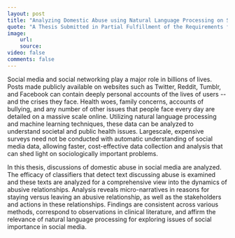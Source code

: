 ```yaml
---
layout: post
title: "Analyzing Domestic Abuse using Natural Language Processing on Social Media Data"
quote: "A Thesis Submitted in Partial Fulfillment of the Requirements for the Degree of Master of Science in Computer Engineering"
image:
    url:
    source:
video: false
comments: false
---
```


Social media and social networking play a major role in billions of lives. Posts made publicly available on websites such as Twitter, Reddit, Tumblr, and Facebook can contain deeply personal accounts of the lives of users -- and the crises they face. Health woes, family concerns, accounts of bullying, and any number of other issues that people face every day are detailed on a massive scale online. Utilizing natural language processing and machine learning techniques, these data can be analyzed to understand societal and public health issues. Largescale, expensive surveys need not be conducted with automatic understanding of social media data, allowing faster, cost-effective data collection and analysis that can shed light on sociologically important problems.

In this thesis, discussions of domestic abuse in social media are analyzed. The efficacy of classifiers that detect text discussing abuse is examined and these texts are analyzed for a comprehensive view into the dynamics of abusive relationships. Analysis reveals micro-narratives in reasons for staying versus leaving an abusive relationship, as well as the stakeholders and actions in these relationships. Findings are consistent across various methods, correspond to observations in clinical literature, and affirm the relevance of natural language processing for exploring issues of social importance in social media.